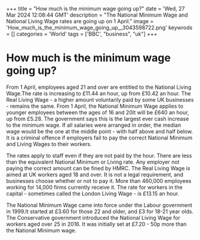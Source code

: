 +++
title = "How much is the minimum wage going up?"
date = 'Wed, 27 Mar 2024 12:08:44 GMT'
description = "The National Minimum Wage and National Living Wage rates are going up on 1 April."
image = 'How_much_is_the_minimum_wage_going_up__3043598722.png'
keywrods =  []
categories = 'World'
tags = ['BBC', "business", "uk"]
+++

# How much is the minimum wage going up?

From 1 April, employees aged 21 and over are entitled to the National Living Wage.The rate is increasing to £11.44 an hour, up from £10.42 an hour.  The Real Living Wage - a higher amount voluntarily paid by some UK businesses - remains the same.  From 1 April, the National Minimum Wage applies to younger employees between the ages of 16 and 20It will be £640 an hour, up from £5.28.
The government says this is the largest ever cash increase to the minimum wage.
If all salaries were arranged in order, the median wage would be the one at the middle point - with half above and half below.
It is a criminal offence if employers fail to pay the correct National Minimum and Living Wages to their workers.

The rates apply to staff even if they are not paid by the hour.  There are less than the equivalent National Minimum or Living rate.  Any employer not paying the correct amount can be fined by HMRC.  The Real Living Wage is aimed at UK workers aged 18 and over.  It is not a legal requirement, and businesses choose whether or not to pay it.  More than 460,000 employees working for 14,000 firms currently receive it.  The rate for workers in the capital - sometimes called the London Living Wage - is £13.15 an hour.

The National Minimum Wage came into force under the Labour government in 1999.It started at £3.60 for those 22 and older, and £3 for 18-21 year olds.  The Conservative government introduced the National Living Wage for workers aged over 25 in 2016.  It was initially set at £7.20 - 50p more than the National Minimum wage.


